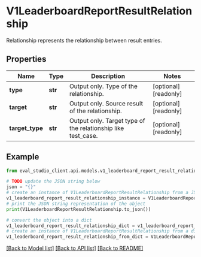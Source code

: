 # V1LeaderboardReportResultRelationship

Relationship represents the relationship between result entries.

## Properties

Name | Type | Description | Notes
------------ | ------------- | ------------- | -------------
**type** | **str** | Output only. Type of the relationship. | [optional] [readonly] 
**target** | **str** | Output only. Source result of the relationship. | [optional] [readonly] 
**target_type** | **str** | Output only. Target type of the relationship like test_case. | [optional] [readonly] 

## Example

```python
from eval_studio_client.api.models.v1_leaderboard_report_result_relationship import V1LeaderboardReportResultRelationship

# TODO update the JSON string below
json = "{}"
# create an instance of V1LeaderboardReportResultRelationship from a JSON string
v1_leaderboard_report_result_relationship_instance = V1LeaderboardReportResultRelationship.from_json(json)
# print the JSON string representation of the object
print(V1LeaderboardReportResultRelationship.to_json())

# convert the object into a dict
v1_leaderboard_report_result_relationship_dict = v1_leaderboard_report_result_relationship_instance.to_dict()
# create an instance of V1LeaderboardReportResultRelationship from a dict
v1_leaderboard_report_result_relationship_from_dict = V1LeaderboardReportResultRelationship.from_dict(v1_leaderboard_report_result_relationship_dict)
```
[[Back to Model list]](../README.md#documentation-for-models) [[Back to API list]](../README.md#documentation-for-api-endpoints) [[Back to README]](../README.md)


